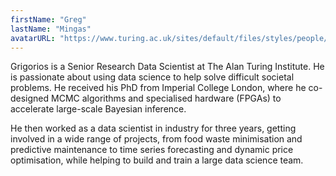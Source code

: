 ```yaml
---
firstName: "Greg"
lastName: "Mingas"
avatarURL: "https://www.turing.ac.uk/sites/default/files/styles/people/public/2020-03/grigoriosmingas_photo.jpg?itok=ukonixwH"
---
```


Grigorios is a Senior Research Data Scientist at The Alan Turing Institute. He is passionate about using data science to help solve difficult societal problems. He received his PhD from Imperial College London, where he co-designed MCMC algorithms and specialised hardware (FPGAs) to accelerate large-scale Bayesian inference.

He then worked as a data scientist in industry for three years, getting involved in a wide range of projects, from food waste minimisation and predictive maintenance to time series forecasting and dynamic price optimisation, while helping to build and train a large data science team.
